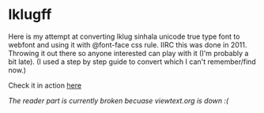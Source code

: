 lklugff
=======

Here is my attempt at converting lklug sinhala unicode true type font to webfont and using it with @font-face css rule.
IIRC this was done in 2011. Throwing it out there so anyone interested can play with it (I'm probably a bit late). 
(I used a step by step guide to convert which I can't remember/find now.)

Check it in action [here](http://chanux.github.io/lklugff)

*The reader part is currently broken becuase viewtext.org is down :(*
